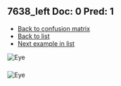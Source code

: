 ## 7638_left Doc: 0 Pred: 1
- [Back to confusion matrix](https://github.com/juliandewit/kaggle_retinopathy/blob/master/matrix.md)
- [Back to list](https://github.com/juliandewit/kaggle_retinopathy/blob/master/lists/01/list.md)
- [Next example in list](https://github.com/juliandewit/kaggle_retinopathy/blob/master/lists/01/76/7675_right.md)

![Eye](https://retinopaty.blob.core.windows.net/size1024/7638_left_0.jpeg)

### 

![Eye]()
